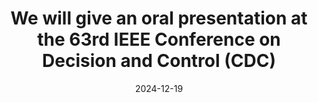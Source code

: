 ---
title: We will give an oral presentation at the 63rd IEEE Conference on Decision and Control (CDC)
summary: ''
date: 2024-12-19

# Featured image
# Place an image named `featured.jpg/png` in this page's folder and customize its options here.
# image:
#   caption: 'Image credit: [**Unsplash**](https://unsplash.com)'

authors:
  - admin

tags:
  - Talk
---